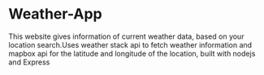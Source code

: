 # Weather-App
This website gives information of current weather data, based on your location search.Uses weather stack api to fetch weather information and mapbox api for the latitude and longitude  of the location, built with nodejs and Express
